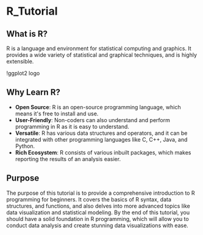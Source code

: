 # R_Tutorial



## What is R?
R is a language and environment for statistical computing and graphics. It provides a wide variety of statistical and graphical techniques, and is highly extensible.

!ggplot2 logo

## Why Learn R?
- **Open Source**: R is an open-source programming language, which means it's free to install and use.
- **User-Friendly**: Non-coders can also understand and perform programming in R as it is easy to understand.
- **Versatile**: R has various data structures and operators, and it can be integrated with other programming languages like C, C++, Java, and Python.
- **Rich Ecosystem**: R consists of various inbuilt packages, which makes reporting the results of an analysis easier.

## Purpose
The purpose of this tutorial is to provide a comprehensive introduction to R programming for beginners. It covers the basics of R syntax, data structures, and functions, and also delves into more advanced topics like data visualization and statistical modeling. By the end of this tutorial, you should have a solid foundation in R programming, which will allow you to conduct data analysis and create stunning data visualizations with ease.
